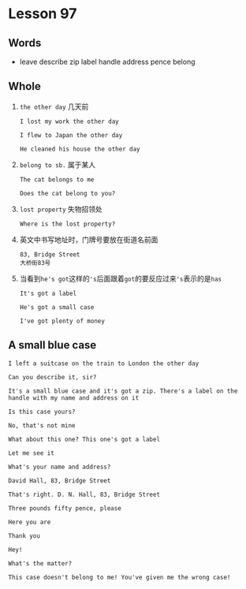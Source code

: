 # Lesson 97

## Words

- leave describe zip label handle address pence belong

## Whole

1. `the other day` 几天前

   ```
   I lost my work the other day

   I flew to Japan the other day

   He cleaned his house the other day
   ```

2. `belong to sb.` 属于某人

   ```
   The cat belongs to me

   Does the cat belong to you?
   ```

3. `lost property` 失物招领处

   ```
   Where is the lost property?
   ```

4. 英文中书写地址时，门牌号要放在街道名前面

   ```
   83, Bridge Street
   大桥街83号
   ```

5. 当看到`he's got`这样的`'s`后面跟着`got`的要反应过来`'s`表示的是`has`

   ```
   It's got a label

   He's got a small case

   I've got plenty of money
   ```

## A small blue case

```
I left a suitcase on the train to London the other day

Can you describe it, sir?

It's a small blue case and it's got a zip. There's a label on the handle with my name and address on it

Is this case yours?

No, that's not mine

What about this one? This one's got a label

Let me see it

What's your name and address?

David Hall, 83, Bridge Street

That's right. D. N. Hall, 83, Bridge Street

Three pounds fifty pence, please

Here you are

Thank you

Hey!

What's the matter?

This case doesn't belong to me! You've given me the wrong case!
```
